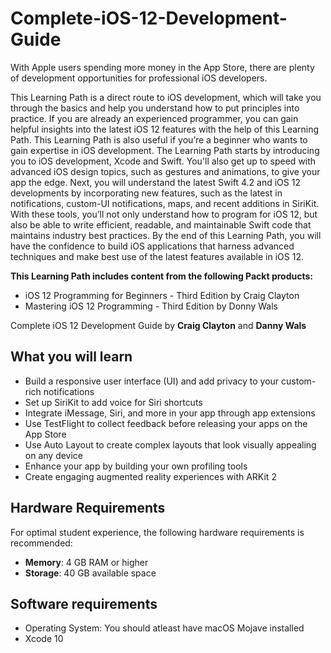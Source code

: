 # Complete-iOS-12-Development-Guide
With Apple users spending more money in the App Store, there are plenty of development opportunities for professional iOS developers.

This Learning Path is a direct route to iOS development, which will take you through the basics and help you understand how to put principles into practice. If you are already an experienced programmer, you can gain helpful insights into the latest iOS 12 features with the help of this Learning Path. This Learning Path is also useful if you’re a beginner who wants to gain expertise in iOS development. The Learning Path starts by introducing you to iOS development, Xcode and Swift. You'll also get up to speed with advanced iOS design topics, such as gestures and animations, to give your app the edge. Next, you will understand the latest Swift 4.2 and iOS 12 developments by incorporating new features, such as the latest in notifications, custom-UI notifications, maps, and recent additions in SiriKit. With these tools, you’ll not only understand how to program for iOS 12, but also be able to write efficient, readable, and maintainable Swift code that maintains industry best practices. By the end of this Learning Path, you will have the confidence to build iOS applications that harness advanced techniques and make best use of the latest features available in iOS 12.

**This Learning Path includes content from the following Packt products:**
* iOS 12 Programming for Beginners - Third Edition by Craig Clayton
* Mastering iOS 12 Programming - Third Edition by Donny Wals

Complete iOS 12 Development Guide by **Craig Clayton** and **Danny Wals**

## What you will learn ##
* Build a responsive user interface (UI) and add privacy to your custom-rich notifications
* Set up SiriKit to add voice for Siri shortcuts
* Integrate iMessage, Siri, and more in your app through app extensions
* Use TestFlight to collect feedback before releasing your apps on the App Store
* Use Auto Layout to create complex layouts that look visually appealing on any device
* Enhance your app by building your own profiling tools
* Create engaging augmented reality experiences with ARKit 2

## Hardware Requirements
For optimal student experience, the following hardware requirements is recommended:
* __Memory__: 4 GB RAM or higher
* __Storage__: 40 GB available space

## Software requirements
* Operating System: You should atleast have macOS Mojave installed
* Xcode 10
